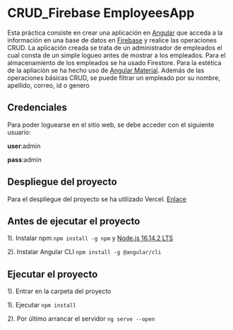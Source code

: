 # CRUD_Firebase EmployeesApp

Esta práctica consiste en crear una aplicación en [Angular](https://angular.io/) que acceda a la información en una base de datos en [Firebase](https://firebase.google.com/) y realice las operaciones CRUD. La aplicación creada se trata de un administrador de empleados el cual consta de un simple logueo antes de mostrar a los empleados. 
Para el almacenamiento de los empleados se ha usado Firestore.
Para la estética de la apliación se ha hecho uso de [Angular Material](https://material.angular.io/).
Además de las operaciones básicas CRUD, se puede filtrar un empleado por su nombre, apellido, correo, id o genero

## Credenciales
Para poder loguearse en el sitio web, se debe acceder con el siguiente usuario:

**user**:admin 

**pass**:admin

## Despliegue del proyecto

Para el despliegue del proyecto se ha utilizado Vercel. [Enlace]()

## Antes de ejecutar el proyecto

1). Instalar npm `npm install -g npm` y [Node.js 16.14.2 LTS](https://nodejs.org/es/download/)

2). Instalar Angular CLI `npm install -g @angular/cli`

## Ejecutar el proyecto

1). Entrar en la carpeta del proyecto

1). Ejecutar `npm install`

2). Por último arrancar el servidor `ng serve --open`
